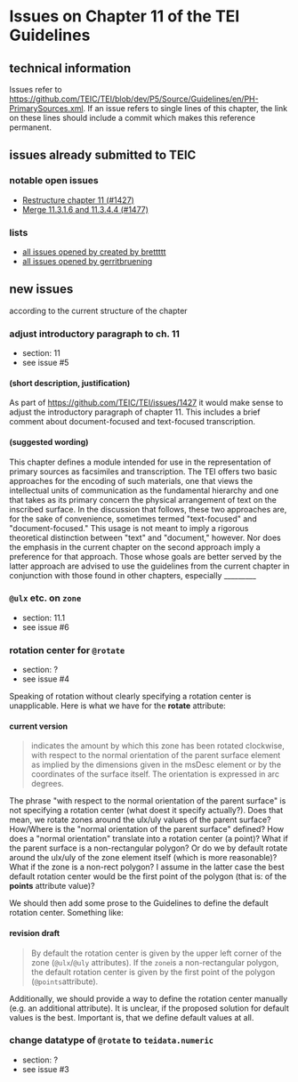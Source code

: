# Issues on Chapter 11 of the TEI Guidelines

## technical information
Issues refer to https://github.com/TEIC/TEI/blob/dev/P5/Source/Guidelines/en/PH-PrimarySources.xml.
If an issue refers to single lines of this chapter, the link on these lines should include a commit which makes this reference permanent. 

## issues already submitted to TEIC

### notable open issues
* [Restructure chapter 11 (#1427)](https://github.com/TEIC/TEI/issues/1427) 
* [ Merge 11.3.1.6 and 11.3.4.4 (#1477)](https://github.com/TEIC/TEI/issues/1477)

### lists
* [all issues opened by created by brettttt](https://github.com/TEIC/TEI/issues?utf8=%E2%9C%93&q=is%3Aissue+author%3Abrettttt+)
* [all issues opened by gerritbruening](https://github.com/TEIC/TEI/issues?utf8=%E2%9C%93&q=is%3Aissue+author%3Agerritbruening+)

## new issues
according to the current structure of the chapter 

### adjust introductory paragraph to ch. 11
* section: 11
* see issue #5

#### (short description, justification)
As part of https://github.com/TEIC/TEI/issues/1427 it would make sense to adjust the introductory paragraph of chapter 11.
This includes a brief comment about document-focused and text-focused transcription.

#### (suggested wording)
This chapter defines a module intended for use in the representation of primary sources as facsimiles and transcription.
The TEI offers two basic approaches for the encoding of such materials, one that views the intellectual units of communication as the 
fundamental hierarchy and one that takes as its primary concern the physical arrangement of text on the inscribed surface. 
In the discussion that follows, these two approaches are, for the sake of convenience, sometimes termed "text-focused" and 
"document-focused." 
This usage is not meant to imply a rigorous theoretical distinction between "text" and "document," however. 
Nor does the emphasis in the current chapter on the second approach imply a preference for that approach. 
Those whose goals are better served by the latter approach are advised to use the guidelines from the current chapter in conjunction 
with those found in other chapters, especially _________

### `@ulx` etc. on `zone`
* section: 11.1
* see issue #6

### rotation center for `@rotate`
* section: ?
* see issue #4

Speaking of rotation without clearly specifying a rotation center is unapplicable. Here is what we have for the **rotate** attribute:

#### current version
> indicates the amount by which this zone has been rotated clockwise, with respect to the normal orientation of the parent surface element as implied by the dimensions given in the msDesc element or by the coordinates of the surface itself. The orientation is expressed in arc degrees.

The phrase "with respect to the normal orientation of the parent surface" is not specifying a rotation center (what doest it specify actually?). Does that mean, we rotate zones around the ulx/uly values of the parent surface?  How/Where is the "normal orientation of the parent surface" defined? How does a "normal orientation" translate into a rotation center (a point)? What if the parent surface is a non-rectangular polygon? 
Or do we by default rotate around the ulx/uly of the zone element itself (which is more reasonable)? What if the zone is a non-rect polygon? I assume in the latter case the best default rotation center would be the first point of the polygon (that is: of the **points** attribute value)?

We should then add some prose to the Guidelines to define the default rotation center. Something like: 

#### revision draft

> By default the rotation center is given by the upper left corner of the zone (`@ulx`/`@uly` attributes). If the `zone`is a non-rectangular polygon, the default rotation center is given by the first point of the polygon (`@points`attribute).

Additionally, we should provide a way to define the rotation center manually (e.g. an additional attribute). It is unclear, if the proposed solution for default values is the best. Important is, that we define default values at all.

### change datatype of `@rotate` to `teidata.numeric`
* section: ?
* see issue #3